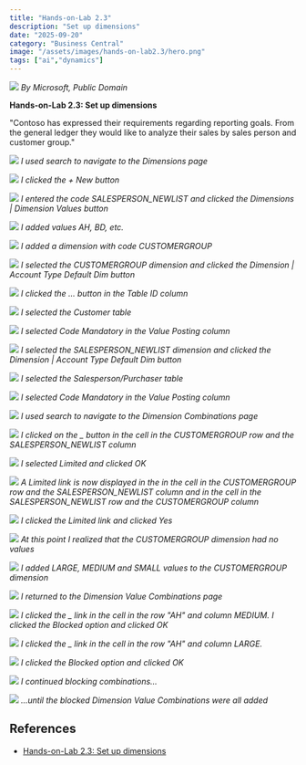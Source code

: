 ```yaml
---
title: "Hands-on-Lab 2.3"
description: "Set up dimensions"
date: "2025-09-20"
category: "Business Central"
image: "/assets/images/hands-on-lab2.3/hero.png"
tags: ["ai","dynamics"]
---
```


![](/assets/images/hands-on-lab2.3/dynamics365-color.svg)
*By Microsoft, Public Domain*


**Hands-on-Lab 2.3: Set up dimensions**

"Contoso has expressed their requirements regarding reporting goals.
From the general ledger they would like to analyze their sales by sales person and customer group."

![](/assets/images/hands-on-lab2.3/screen-shot-2023-12-04-at-9.19.31-am-1836x948.png)
*I used search to navigate to the Dimensions page*

![](/assets/images/hands-on-lab2.3/screen-shot-2023-12-04-at-9.20.02-am-1836x543.png)
*I clicked the + New button*

![](/assets/images/hands-on-lab2.3/screen-shot-2023-12-04-at-9.21.07-am-1836x650.png)
*I entered the code SALESPERSON_NEWLIST and clicked the Dimensions | Dimension Values button*

![](/assets/images/hands-on-lab2.3/screen-shot-2023-12-04-at-9.23.26-am-1836x747.png)
*I added values AH, BD, etc.*

![](/assets/images/hands-on-lab2.3/screen-shot-2023-12-04-at-9.29.08-am-1836x651.png)
*I added a dimension with code CUSTOMERGROUP*

![](/assets/images/hands-on-lab2.3/screen-shot-2023-12-04-at-9.29.35-am-1836x566.png)
*I selected the CUSTOMERGROUP dimension and clicked the Dimension | Account Type Default Dim button*

![](/assets/images/hands-on-lab2.3/screen-shot-2023-12-04-at-9.30.00-am-1836x472.png)
*I clicked the ... button in the Table ID column*

![](/assets/images/hands-on-lab2.3/screen-shot-2023-12-04-at-9.30.21-am-1836x871.png)
*I selected the Customer table*

![](/assets/images/hands-on-lab2.3/screen-shot-2023-12-04-at-9.38.10-am-1836x417.png)
*I selected Code Mandatory in the Value Posting column*

![](/assets/images/hands-on-lab2.3/screen-shot-2023-12-04-at-9.39.27-am-1836x430.png)
*I selected the SALESPERSON_NEWLIST dimension and clicked the Dimension | Account Type Default Dim button*

![](/assets/images/hands-on-lab2.3/screen-shot-2023-12-04-at-9.40.06-am-1836x607.png)
*I selected the Salesperson/Purchaser table*

![](/assets/images/hands-on-lab2.3/screen-shot-2023-12-04-at-9.40.32-am-1836x485.png)
*I selected Code Mandatory in the Value Posting column*

![](/assets/images/hands-on-lab2.3/screen-shot-2023-12-04-at-9.42.18-am-1836x641.png)
*I used search to navigate to the Dimension Combinations page*

![](/assets/images/hands-on-lab2.3/screen-shot-2023-12-04-at-9.44.47-am-1836x950.png)
*I clicked on the _ button in the cell in the CUSTOMERGROUP row and the SALESPERSON_NEWLIST column*

![](/assets/images/hands-on-lab2.3/screen-shot-2023-12-04-at-9.44.59-am-1836x948.png)
*I selected Limited and clicked OK*

![](/assets/images/hands-on-lab2.3/screen-shot-2023-12-04-at-9.45.32-am-1836x948.png)
*A Limited link is now displayed in the in the cell in the CUSTOMERGROUP row and the SALESPERSON_NEWLIST column and in the cell in the SALESPERSON_NEWLIST row and the CUSTOMERGROUP column*

![](/assets/images/hands-on-lab2.3/screen-shot-2023-12-04-at-9.45.50-am-1836x947.png)
*I clicked the Limited link and clicked Yes*

![](/assets/images/hands-on-lab2.3/screen-shot-2023-12-04-at-9.46.40-am-1836x948.png)
*At this point I realized that the CUSTOMERGROUP dimension had no values*

![](/assets/images/hands-on-lab2.3/screen-shot-2023-12-04-at-9.55.55-am-1836x737.png)
*I added LARGE, MEDIUM and SMALL values to the CUSTOMERGROUP dimension*

![](/assets/images/hands-on-lab2.3/screen-shot-2023-12-04-at-9.56.37-am-1836x947.png)
*I returned to the Dimension Value Combinations page*

![](/assets/images/hands-on-lab2.3/screen-shot-2023-12-04-at-10.04.08-am-1836x945.png)
*I clicked the _ link in the cell in the row "AH" and column MEDIUM. I clicked the Blocked option and clicked OK*

![](/assets/images/hands-on-lab2.3/screen-shot-2023-12-04-at-10.04.22-am-1836x948.png)
*I clicked the _ link in the cell in the row "AH" and column LARGE.*

![](/assets/images/hands-on-lab2.3/screen-shot-2023-12-04-at-10.04.33-am-1836x950.png)
*I clicked the Blocked option and clicked OK*

![](/assets/images/hands-on-lab2.3/screen-shot-2023-12-04-at-10.06.37-am-1836x949.png)
*I continued blocking combinations...*

![](/assets/images/hands-on-lab2.3/screen-shot-2023-12-04-at-10.07.24-am-1836x950.png)
*...until the blocked Dimension Value Combinations were all added*
## References

- [Hands-on-Lab 2.3: Set up dimensions](https://microsoftlearning.github.io/MB-800-Business-Central-Functional-Consultant/Instructions/Labs/LAB%5BMB-800%5D_M02_Lab03_Set_up_dimensions.html)
